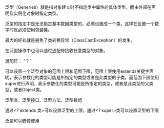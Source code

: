 泛型（Generies）就是指对象建立时不指定类中属性的具体类型，而由外部在声明及实例化对象时指定类型。

泛型的指定中是无法指定基本数据类型的，必须设置成一个类，这样在设置一个数字时就必须使用包装类。

最大的好处就是避免了类转换异常（ClassCastException）的发生。

在泛型操作中也可以通过通配符接收任意类型的对象。

通配符： “？”

可以设置一个泛型对象的范围上限和范围下限，范围上限使用extends关键字声明，表示参数化的类型可能是所指定的类型或者是此类型的子类，而范围下限使用super进行声明，表示参数化的类型可能是所指定的类型，或者是此类型的父类型，或者Object类。

泛型类、泛型接口、泛型方法、泛型数组

通过&lt;? extends 类&gt;可以设置泛型的上限，通过&lt;? super&gt;类可以设置泛型的下限

泛型可以嵌套使用

